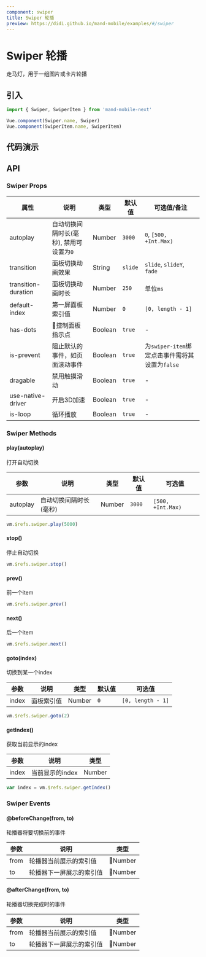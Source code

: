```yaml
---
component: swiper
title: Swiper 轮播
preview: https://didi.github.io/mand-mobile/examples/#/swiper
---
```


# Swiper 轮播

走马灯，用于一组图片或卡片轮播

## 引入

```javascript
import { Swiper, SwiperItem } from 'mand-mobile-next'

Vue.component(Swiper.name, Swiper)
Vue.component(SwiperItem.name, SwiperItem)
```

## 代码演示

<demo-wrapper
  src="src/packages/swiper/demo"
  :demos="demos"
/>

<script setup>
const demos = import.meta.globEager('../../../src/packages/swiper/demo/demo*.vue')
</script>

## API

### Swiper Props

|属性|说明|类型|默认值|可选值/备注|
|---|---|---|---|---|
|autoplay|自动切换间隔时长(毫秒), 禁用可设置为`0`|Number|`3000`|`0`, `[500, +Int.Max)`|
|transition|面板切换动画效果|String|`slide`|`slide`, `slideY`, `fade`|
|transition-duration|面板切换动画时长|Number|`250`|单位`ms`|
|default-index|第一屏面板索引值|Number|`0`|`[0, length - 1]`|
|has-dots|控制面板指示点|Boolean|`true`|-|
|is-prevent|阻止默认的事件，如页面滚动事件|Boolean|`true`|为`swiper-item`绑定点击事件需将其设置为`false`|
|dragable|禁用触摸滑动|Boolean|`true`|-|
|use-native-driver|开启3D加速|Boolean|`true`|-|
|is-loop |循环播放|Boolean|`true`|-|

### Swiper Methods

#### play(autoplay)
打开自动切换

|参数|说明|类型|默认值|可选值|
|---|---|---|---|---|
|autoplay|自动切换间隔时长(毫秒)|Number|`3000`|`[500, +Int.Max)`|

```js
vm.$refs.swiper.play(5000)
```

#### stop()
停止自动切换

```js
vm.$refs.swiper.stop()
```

#### prev()
前一个item

```js
vm.$refs.swiper.prev()
```

#### next()
后一个item

```js
vm.$refs.swiper.next()
```

#### goto(index)
切换到某一个index

|参数|说明|类型|默认值|可选值|
|---|---|---|---|---|
|index|面板索引值|Number|`0`|`[0, length - 1]`|

```js
vm.$refs.swiper.goto(2)
```

#### getIndex()
获取当前显示的index

|参数|说明|类型|
|---|---|---|
|index|当前显示的index|Number|

```js
var index = vm.$refs.swiper.getIndex()
```

### Swiper Events
#### @beforeChange(from, to)
轮播器将要切换前的事件

|参数 | 说明 | 类型 |
|----|-----|------|
| from     | 轮播器当前展示的索引值 | Number          |
| to     | 轮播器下一屏展示的索引值 | Number          |

#### @afterChange(from, to)
轮播器切换完成时的事件

|参数 | 说明 | 类型 |
|----|-----|------|
| from     | 轮播器当前展示的索引值 | Number          |
| to     | 轮播器下一屏展示的索引值 | Number          |
